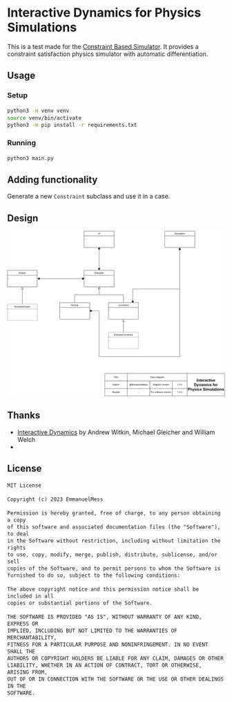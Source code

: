 #  Interactive Dynamics for Physics Simulations

This is a test made for the [Constraint Based Simulator](https://github.com/EmmanuelMess/ConstraintBasedSimulator). It provides a constraint satisfaction physics simulator with automatic differentiation.
## Usage

### Setup
```bash
python3 -m venv venv
source venv/bin/activate
python3 -m pip install -r requirements.txt
```

### Running
```bash
python3 main.py
```

## Adding functionality

Generate a new `Constraint` subclass and use it in a case.
## Design

<img src="./design/class-diagram.png"/>

## Thanks
* [Interactive Dynamics](https://dl.acm.org/doi/pdf/10.1145/91394.91400) by Andrew Witkin, Michael Gleicher and William Welch
* 

## License

```text
MIT License

Copyright (c) 2023 EmmanuelMess

Permission is hereby granted, free of charge, to any person obtaining a copy
of this software and associated documentation files (the "Software"), to deal
in the Software without restriction, including without limitation the rights
to use, copy, modify, merge, publish, distribute, sublicense, and/or sell
copies of the Software, and to permit persons to whom the Software is
furnished to do so, subject to the following conditions:

The above copyright notice and this permission notice shall be included in all
copies or substantial portions of the Software.

THE SOFTWARE IS PROVIDED "AS IS", WITHOUT WARRANTY OF ANY KIND, EXPRESS OR
IMPLIED, INCLUDING BUT NOT LIMITED TO THE WARRANTIES OF MERCHANTABILITY,
FITNESS FOR A PARTICULAR PURPOSE AND NONINFRINGEMENT. IN NO EVENT SHALL THE
AUTHORS OR COPYRIGHT HOLDERS BE LIABLE FOR ANY CLAIM, DAMAGES OR OTHER
LIABILITY, WHETHER IN AN ACTION OF CONTRACT, TORT OR OTHERWISE, ARISING FROM,
OUT OF OR IN CONNECTION WITH THE SOFTWARE OR THE USE OR OTHER DEALINGS IN THE
SOFTWARE.
```
